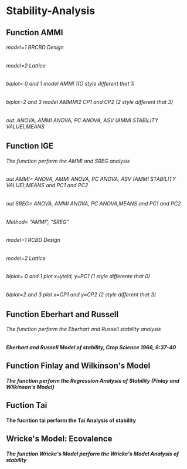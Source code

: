 # Stability-Analysis

## Function AMMI


######  model=1 BRCBD Design
######  model=2 Lattice
######  biplot= 0 and 1 model AMMI 1(O style different that 1)
######  biplot=2 and 3 model AMMMI2  CP1 and CP2 (2 style different that 3)
######  out: ANOVA, AMMI ANOVA, PC ANOVA, ASV (AMMI STABILITY VALUE),MEANS


## Function IGE 
###### The function perform the AMMI and SREG analysis
###### out AMMI= ANOVA, AMMI ANOVA, PC ANOVA, ASV (AMMI STABILITY VALUE),MEANS and PC1 and PC2 
###### out SREG= ANOVA, AMMI ANOVA, PC ANOVA,MEANS and PC1 and PC2 
 
###### Method= "AMMI", "SREG"
###### model=1 RCBD Design
###### model=2 Lattice
###### biplot= 0 and 1 plot x=yield, y=PC1 (1 style differente that 0)
###### biplot=2 and 3  plot x=CP1 and y=CP2 (2 style different that 3)


## Function Eberhart and Russell

###### The function perform the Eberhart and Russell stability analysis 
##### Eberhart and Russell Model of stability, Crop Science 1966, 6:37-40

## Function  Finlay and Wilkinson's Model
##### The function perform the Regression Analysis of Stability (Finlay and Wilkinson's Model)

## Fuction Tai
#### The fucntion tai perform the Tai Analysis of stability

## Wricke's Model: Ecovalence
##### The function Wricke's Model perform the Wricke's Model Analysis of stability
